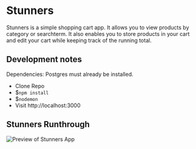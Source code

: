 # Stunners

Stunners is a simple shopping cart app. It allows you to view products by category or searchterm. It also enables you to store products in your cart and edit your cart while keeping track of the running total.

## Development notes
Dependencies: Postgres must already be installed.

 * Clone Repo
 * $`npm install`
 * $`nodemon`
 * Visit http://localhost:3000


## Stunners Runthrough
![Preview of Stunners App](/public/images/stunnersshoppreview.gif?raw=true)
